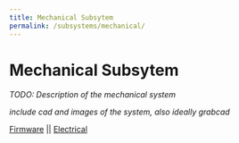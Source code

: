 ```yaml
---
title: Mechanical Subsytem
permalink: /subsystems/mechanical/
---
```

# Mechanical Subsytem

_TODO: Description of the mechanical system_

_include cad and images of the system, also ideally grabcad_

[Firmware](/subsystems/firmware) || [Electrical](/subsystems/electrical)